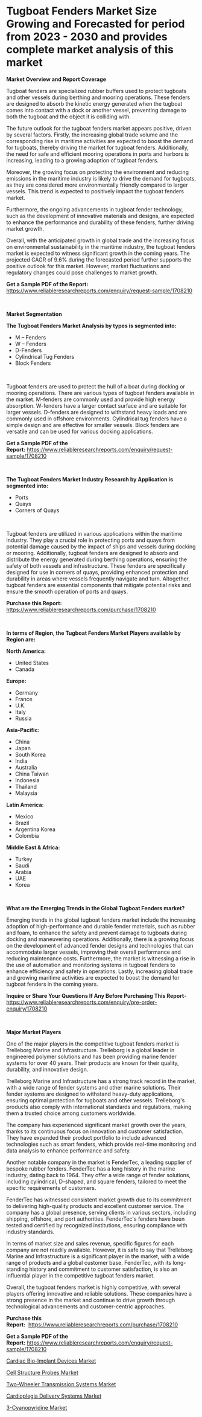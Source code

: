 <p><h1>Tugboat Fenders Market Size Growing and Forecasted for period from 2023 - 2030 and provides complete market analysis of this market</h1></p><p><strong>Market Overview and Report Coverage</strong></p>
<p><p>Tugboat fenders are specialized rubber buffers used to protect tugboats and other vessels during berthing and mooring operations. These fenders are designed to absorb the kinetic energy generated when the tugboat comes into contact with a dock or another vessel, preventing damage to both the tugboat and the object it is colliding with.</p><p>The future outlook for the tugboat fenders market appears positive, driven by several factors. Firstly, the increasing global trade volume and the corresponding rise in maritime activities are expected to boost the demand for tugboats, thereby driving the market for tugboat fenders. Additionally, the need for safe and efficient mooring operations in ports and harbors is increasing, leading to a growing adoption of tugboat fenders.</p><p>Moreover, the growing focus on protecting the environment and reducing emissions in the maritime industry is likely to drive the demand for tugboats, as they are considered more environmentally friendly compared to larger vessels. This trend is expected to positively impact the tugboat fenders market.</p><p>Furthermore, the ongoing advancements in tugboat fender technology, such as the development of innovative materials and designs, are expected to enhance the performance and durability of these fenders, further driving market growth.</p><p>Overall, with the anticipated growth in global trade and the increasing focus on environmental sustainability in the maritime industry, the tugboat fenders market is expected to witness significant growth in the coming years. The projected CAGR of 9.6% during the forecasted period further supports the positive outlook for this market. However, market fluctuations and regulatory changes could pose challenges to market growth.</p></p>
<p><strong>Get a Sample PDF of the Report:</strong> <a href="https://www.reliableresearchreports.com/enquiry/request-sample/1708210">https://www.reliableresearchreports.com/enquiry/request-sample/1708210</a></p>
<p>&nbsp;</p>
<p><strong>Market Segmentation</strong></p>
<p><strong>The Tugboat Fenders Market Analysis by types is segmented into:</strong></p>
<p><ul><li>M – Fenders</li><li>W – Fenders</li><li>D-Fenders</li><li>Cylindrical Tug Fenders</li><li>Block Fenders</li></ul></p>
<p>&nbsp;</p>
<p><p>Tugboat fenders are used to protect the hull of a boat during docking or mooring operations. There are various types of tugboat fenders available in the market. M-fenders are commonly used and provide high energy absorption. W-fenders have a larger contact surface and are suitable for larger vessels. D-fenders are designed to withstand heavy loads and are commonly used in offshore environments. Cylindrical tug fenders have a simple design and are effective for smaller vessels. Block fenders are versatile and can be used for various docking applications.</p></p>
<p><strong>Get a Sample PDF of the Report:</strong>&nbsp;<a href="https://www.reliableresearchreports.com/enquiry/request-sample/1708210">https://www.reliableresearchreports.com/enquiry/request-sample/1708210</a></p>
<p>&nbsp;</p>
<p><strong>The Tugboat Fenders Market Industry Research by Application is segmented into:</strong></p>
<p><ul><li>Ports</li><li>Quays</li><li>Corners of Quays</li></ul></p>
<p>&nbsp;</p>
<p><p>Tugboat fenders are utilized in various applications within the maritime industry. They play a crucial role in protecting ports and quays from potential damage caused by the impact of ships and vessels during docking or mooring. Additionally, tugboat fenders are designed to absorb and distribute the energy generated during berthing operations, ensuring the safety of both vessels and infrastructure. These fenders are specifically designed for use in corners of quays, providing enhanced protection and durability in areas where vessels frequently navigate and turn. Altogether, tugboat fenders are essential components that mitigate potential risks and ensure the smooth operation of ports and quays.</p></p>
<p><strong>Purchase this Report:</strong>&nbsp; <a href="https://www.reliableresearchreports.com/purchase/1708210">https://www.reliableresearchreports.com/purchase/1708210</a></p>
<p>&nbsp;</p>
<p><strong>In terms of Region, the Tugboat Fenders Market Players available by Region are:</strong></p>
<p>
    <p> <strong> North America: </strong>
        <ul>
            <li>United States</li>
            <li>Canada</li>
        </ul>
        </p> 
    <p> <strong> Europe: </strong>
        <ul>
            <li>Germany</li>
            <li>France</li>
            <li>U.K.</li>
            <li>Italy</li>
            <li>Russia</li>
        </ul>
        </p> 
    <p> <strong> Asia-Pacific: </strong>
        <ul>
            <li>China</li>
            <li>Japan</li>
            <li>South Korea</li>
            <li>India</li>
            <li>Australia</li>
            <li>China Taiwan</li>
            <li>Indonesia</li>
            <li>Thailand</li>
            <li>Malaysia</li>
        </ul>
        </p> 
    <p> <strong> Latin America: </strong>
        <ul>
            <li>Mexico</li>
            <li>Brazil</li>
            <li>Argentina Korea</li>
            <li>Colombia</li>
        </ul>
        </p> 
    <p> <strong> Middle East & Africa: </strong>
        <ul>
            <li>Turkey</li>
            <li>Saudi</li>
            <li>Arabia</li>
            <li>UAE</li>
            <li>Korea</li>
        </ul>
    </p>
    </p>
<p>&nbsp;</p>
<p><strong>What are the Emerging Trends in the Global Tugboat Fenders market?</strong></p>
<p><p>Emerging trends in the global tugboat fenders market include the increasing adoption of high-performance and durable fender materials, such as rubber and foam, to enhance the safety and prevent damage to tugboats during docking and maneuvering operations. Additionally, there is a growing focus on the development of advanced fender designs and technologies that can accommodate larger vessels, improving their overall performance and reducing maintenance costs. Furthermore, the market is witnessing a rise in the use of automation and monitoring systems in tugboat fenders to enhance efficiency and safety in operations. Lastly, increasing global trade and growing maritime activities are expected to boost the demand for tugboat fenders in the coming years.</p></p>
<p><strong>Inquire or Share Your Questions If Any Before Purchasing This Report</strong>- <a href="https://www.reliableresearchreports.com/enquiry/pre-order-enquiry/1708210">https://www.reliableresearchreports.com/enquiry/pre-order-enquiry/1708210</a></p>
<p>&nbsp;</p>
<p><strong>Major Market Players</strong></p>
<p><p>One of the major players in the competitive tugboat fenders market is Trelleborg Marine and Infrastructure. Trelleborg is a global leader in engineered polymer solutions and has been providing marine fender systems for over 40 years. Their products are known for their quality, durability, and innovative design.</p><p>Trelleborg Marine and Infrastructure has a strong track record in the market, with a wide range of fender systems and other marine solutions. Their fender systems are designed to withstand heavy-duty applications, ensuring optimal protection for tugboats and other vessels. Trelleborg's products also comply with international standards and regulations, making them a trusted choice among customers worldwide.</p><p>The company has experienced significant market growth over the years, thanks to its continuous focus on innovation and customer satisfaction. They have expanded their product portfolio to include advanced technologies such as smart fenders, which provide real-time monitoring and data analysis to enhance performance and safety.</p><p>Another notable company in the market is FenderTec, a leading supplier of bespoke rubber fenders. FenderTec has a long history in the marine industry, dating back to 1964. They offer a wide range of fender solutions, including cylindrical, D-shaped, and square fenders, tailored to meet the specific requirements of customers.</p><p>FenderTec has witnessed consistent market growth due to its commitment to delivering high-quality products and excellent customer service. The company has a global presence, serving clients in various sectors, including shipping, offshore, and port authorities. FenderTec's fenders have been tested and certified by recognized institutions, ensuring compliance with industry standards.</p><p>In terms of market size and sales revenue, specific figures for each company are not readily available. However, it is safe to say that Trelleborg Marine and Infrastructure is a significant player in the market, with a wide range of products and a global customer base. FenderTec, with its long-standing history and commitment to customer satisfaction, is also an influential player in the competitive tugboat fenders market.</p><p>Overall, the tugboat fenders market is highly competitive, with several players offering innovative and reliable solutions. These companies have a strong presence in the market and continue to drive growth through technological advancements and customer-centric approaches.</p></p>
<p><strong>Purchase this Report:</strong>&nbsp;&nbsp;<a href="https://www.reliableresearchreports.com/purchase/1708210">https://www.reliableresearchreports.com/purchase/1708210</a></p>
<p></p>
<p><strong>Get a Sample PDF of the Report:</strong>&nbsp;<a href="https://www.reliableresearchreports.com/enquiry/request-sample/1708210">https://www.reliableresearchreports.com/enquiry/request-sample/1708210</a></p>
<p><p><a href="https://www.linkedin.com/pulse/decoding-cardiac-bio-implant-devices-market-deep-dive-cqm4c/">Cardiac Bio-Implant Devices Market</a></p><p><a href="https://www.linkedin.com/pulse/cell-structure-probes-market-size-share-global-analysis-report-ol7nc/">Cell Structure Probes Market</a></p><p><a href="https://medium.com/@charityrice2662/two-wheeler-transmission-systems-market-size-market-outlook-and-market-forecast-2023-to-2030-23541b5e3241">Two-Wheeler Transmission Systems Market</a></p><p><a href="https://www.linkedin.com/pulse/cardioplegia-delivery-systems-market-challenges-opportunities-ysuuc/">Cardioplegia Delivery Systems Market</a></p><p><a href="https://medium.com/@samirmayert107/3-cyanopyridine-market-trends-forecast-and-competitive-analysis-to-2030-1b940f1f560f">3-Cyanopyridine Market</a></p></p>